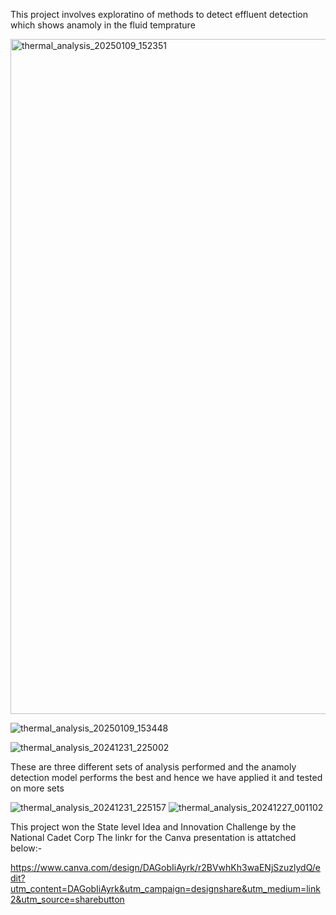 This project involves exploratino of methods to detect effluent detection which shows anamoly in the fluid temprature

<img width="1080" alt="thermal_analysis_20250109_152351" src="https://github.com/user-attachments/assets/d6cfae0e-5894-4f4a-9375-dc9c4b91efe8" />

![thermal_analysis_20250109_153448](https://github.com/user-attachments/assets/df725e73-a567-4a3e-8512-ee0c79c69786)

![thermal_analysis_20241231_225002](https://github.com/user-attachments/assets/99884620-5006-4861-ba8d-4443ba5866ce)

These are three different sets of analysis performed and the anamoly detection model performs the best and hence we have applied it and tested on more sets


![thermal_analysis_20241231_225157](https://github.com/user-attachments/assets/b7ca9430-46f5-4a1a-9e38-17f751bb4789)
![thermal_analysis_20241227_001102](https://github.com/user-attachments/assets/1554bb68-0725-432b-b492-91e61f142731)


This project won the State level Idea and Innovation Challenge by the National Cadet Corp
The linkr for the Canva presentation is attatched below:-



https://www.canva.com/design/DAGobIiAyrk/r2BVwhKh3waENjSzuzlydQ/edit?utm_content=DAGobIiAyrk&utm_campaign=designshare&utm_medium=link2&utm_source=sharebutton


